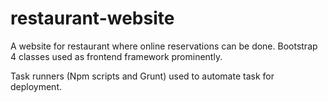 # restaurant-website

A website for restaurant where online reservations can be done.
Bootstrap 4 classes used as frontend framework prominently.

Task runners (Npm scripts and Grunt) used to automate task for deployment.
